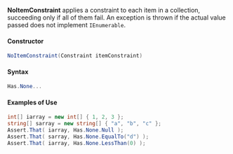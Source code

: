 **NoItemConstraint** applies a constraint to each item in a collection, succeeding only if all of them fail. An exception is thrown if the actual value passed does not implement `IEnumerable`.

<h4>Constructor</h4>

```C#
NoItemConstraint(Constraint itemConstraint)
```

<h4>Syntax</h4>

```C#
Has.None...
```

<h4>Examples of Use</h4>

```C#
int[] iarray = new int[] { 1, 2, 3 };
string[] sarray = new string[] { "a", "b", "c" };
Assert.That( iarray, Has.None.Null );
Assert.That( sarray, Has.None.EqualTo("d") );
Assert.That( iarray, Has.None.LessThan(0) );
```


